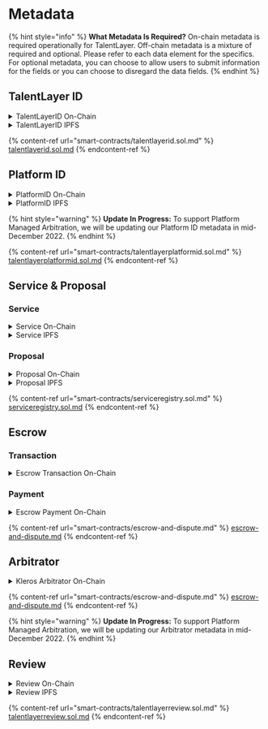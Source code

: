 # Metadata

{% hint style="info" %}
**What Metadata Is Required?** On-chain metadata is required operationally for TalentLayer. Off-chain metadata is a mixture of required and optional. Please refer to each data element for the specifics. For optional metadata, you can choose to allow users to submit information for the fields or you can choose to disregard the data fields.
{% endhint %}

## TalentLayer ID

<details>

<summary>TalentLayerID On-Chain</summary>

```json
id
handle
pohAddress
PlatformId
DataUri (CID)
```

</details>

<details>

<summary>TalentLayerID IPFS</summary>

```json
title
about
skills 
timeZone //Optional
headline //Optional
country //Optional
picture //Optional
```

</details>

{% content-ref url="smart-contracts/talentlayerid.sol.md" %}
[talentlayerid.sol.md](smart-contracts/talentlayerid.sol.md)
{% endcontent-ref %}

## Platform ID

<details>

<summary>PlatformID On-Chain</summary>

```json
id
names
takenNames
platformUri
fee
```

</details>

<details>

<summary>PlatformID IPFS</summary>

```json
about
website //Optional
country //Optional
logo //Optional
```

</details>

{% hint style="warning" %}
**Update In Progress:** To support Platform Managed Arbitration, we will be updating our Platform ID metadata in mid-December 2022.
{% endhint %}

{% content-ref url="smart-contracts/talentlayerplatformid.sol.md" %}
[talentlayerplatformid.sol.md](smart-contracts/talentlayerplatformid.sol.md)
{% endcontent-ref %}

## Service & Proposal

### Service

<details>

<summary>Service On-Chain</summary>

```json
Status : Opened / Confirmed / Finished / Rejected
buyerId
sellerId
initiatorId
serviceDataUri
countProposals
transactionId
platformId
```

</details>

<details>

<summary>Service IPFS</summary>

```json
title
about
startDate
expectedEndDate
keywords
role
rateToken
rateAmount
recipient
location //Optional
```

</details>

### Proposal

<details>

<summary>Proposal On-Chain</summary>

```json
Status ; Pending / Validated / Rejected
sellerId
rateToken
rateAmount
proposalDataUri
```

</details>

<details>

<summary>Proposal IPFS</summary>

```json
startDate
title
about
expectedHours
```

</details>

{% content-ref url="smart-contracts/serviceregistry.sol.md" %}
[serviceregistry.sol.md](smart-contracts/serviceregistry.sol.md)
{% endcontent-ref %}

## Escrow

### Transaction

<details>

<summary>Escrow Transaction On-Chain</summary>

```json
sender
receiver
token
amount
serviceId
```

</details>

### Payment

<details>

<summary>Escrow Payment On-Chain</summary>

```json
PaymentType
amount
token
serviceId
```

</details>

{% content-ref url="smart-contracts/escrow-and-dispute.md" %}
[escrow-and-dispute.md](smart-contracts/escrow-and-dispute.md)
{% endcontent-ref %}

## Arbitrator

<details>

<summary>Kleros Arbitrator On-Chain</summary>

```json
Arbitrable
Choices
fee
ruling
DisputeStatus (Waiting, Appealable, Solved)
```

</details>

{% content-ref url="smart-contracts/escrow-and-dispute.md" %}
[escrow-and-dispute.md](smart-contracts/escrow-and-dispute.md)
{% endcontent-ref %}

{% hint style="warning" %}
**Update In Progress:** To support Platform Managed Arbitration, we will be updating our Arbitrator metadata in mid-December 2022.
{% endhint %}

## Review

<details>

<summary>Review On-Chain</summary>

```json
serviceId
toId
tokenId
rating
reviewUri
platformId
```

</details>

<details>

<summary>Review IPFS</summary>

```json
content
rating
```

</details>

{% content-ref url="smart-contracts/talentlayerreview.sol.md" %}
[talentlayerreview.sol.md](smart-contracts/talentlayerreview.sol.md)
{% endcontent-ref %}

